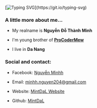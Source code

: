 [![Typing SVG](https://readme-typing-svg.herokuapp.com?color=%2336BCF7&size=25&vCenter=true&height=40&lines=Hi%2C+I'm+Mint+!;Welcome+to+my+Github+!)](https://git.io/typing-svg)




### A little more about me...

 - My realname is **Nguyễn Đỗ Thành Minh**

 - I'm young brother of **[ProCoderMew](https://github.com/ProCoderMew)**

 - I live in **Da Nang**


### Social and contact:

 - Facebook: [Nguyễn Minhh](https://facebook.com/MyNameIsMintDaL)

 -  Email: [minhh.nguyen204@gmail.com](mailto:minhh.nguyen204@gmail.com)
 
 - Website: [MintDaL Website](https://mint.bio.link)

 - Github: [MintDaL](https://glitch.com/MintDaL)


